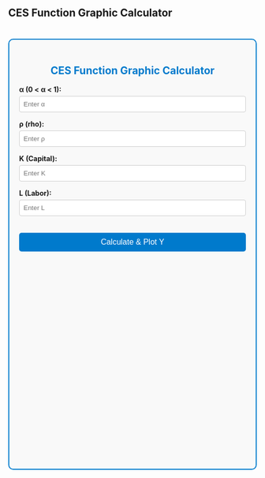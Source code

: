 ## CES Function Graphic Calculator

<!-- CES Calculator Container -->
<div class="calculator">
  <h2>CES Function Graphic Calculator</h2>
  
  <label for="alpha">&alpha; (0 &lt; &alpha; &lt; 1):</label>
  <input type="number" id="alpha" step="0.01" min="0.01" max="0.99" placeholder="Enter &alpha;">
  
  <label for="rho">&rho; (rho):</label>
  <input type="number" id="rho" step="0.01" placeholder="Enter &rho;">
  
  <label for="K">K (Capital):</label>
  <input type="number" id="K" step="0.01" min="0" placeholder="Enter K">
  
  <label for="L">L (Labor):</label>
  <input type="number" id="L" step="0.01" min="0" placeholder="Enter L">
  
  <button onclick="calculateAndPlot()">Calculate & Plot Y</button>
  
  <div id="result" class="result" style="display:none;"></div>
  
  <div class="chart-container">
    <canvas id="cesChart" style="display:none;"></canvas>
  </div>
</div>

<!-- Styling for the Calculator -->
<style>
  .calculator {
    max-width: 600px;
    margin: 40px auto;
    padding: 20px;
    border: 2px solid #007ACC;
    border-radius: 10px;
    background-color: #f9f9f9;
  }
  .calculator h2 {
    text-align: center;
    color: #007ACC;
  }
  .calculator label {
    display: block;
    margin-top: 15px;
    font-weight: bold;
  }
  .calculator input {
    width: 100%;
    padding: 8px;
    margin-top: 5px;
    border: 1px solid #ccc;
    border-radius: 4px;
  }
  .calculator button {
    width: 100%;
    padding: 10px;
    margin-top: 20px;
    background-color: #007ACC;
    color: white;
    border: none;
    border-radius: 5px;
    font-size: 16px;
    cursor: pointer;
  }
  .calculator button:hover {
    background-color: #005F99;
  }
  .result {
    margin-top: 20px;
    padding: 15px;
    background-color: #e6f7ff;
    border-left: 5px solid #007ACC;
    border-radius: 4px;
    font-size: 18px;
    font-weight: bold;
  }
  .chart-container {
    position: relative;
    height: 400px;
    width: 100%;
    margin-top: 20px;
  }
</style>

<!-- Include Chart.js Library -->
<script src="https://cdn.jsdelivr.net/npm/chart.js"></script>

<!-- CES Calculator JavaScript -->
<script>
  let cesChartInstance = null;

  function calculateAndPlot() {
    // Retrieve input values
    const alpha = parseFloat(document.getElementById('alpha').value);
    const rho = parseFloat(document.getElementById('rho').value);
    const K = parseFloat(document.getElementById('K').value);
    const L = parseFloat(document.getElementById('L').value);

    // Input validation
    if (isNaN(alpha) || alpha <= 0 || alpha >= 1) {
      alert('Please enter a valid &alpha; between 0 and 1.');
      return;
    }
    if (isNaN(rho)) {
      alert('Please enter a valid &rho;.');
      return;
    }
    if (isNaN(K) || K <= 0) {
      alert('Please enter a valid positive K.');
      return;
    }
    if (isNaN(L) || L <= 0) {
      alert('Please enter a valid positive L.');
      return;
    }

    // CES function calculation
    const term1 = alpha * Math.pow(K, -rho);
    const term2 = (1 - alpha) * Math.pow(L, -rho);
    const Y = Math.pow(term1 + term2, -1 / rho);

    // Display the result
    const resultDiv = document.getElementById('result');
    resultDiv.style.display = 'block';
    resultDiv.innerHTML = `Calculated Output Y = <span style="color:#007ACC;">${Y.toFixed(4)}</span>`;

    // Prepare data for plotting Y vs K
    const dataK = [];
    const dataY = [];
    const K_min = K * 0.5;
    const K_max = K * 1.5;
    const step = (K_max - K_min) / 20;

    for (let k = K_min; k <= K_max; k += step) {
      const term1Plot = alpha * Math.pow(k, -rho);
      const Y_plot = Math.pow(term1Plot + term2, -1 / rho);
      dataK.push(k.toFixed(2));
      dataY.push(Y_plot.toFixed(4));
    }

    // Plot the chart
    const ctx = document.getElementById('cesChart').getContext('2d');
    document.getElementById('cesChart').style.display = 'block';

    if (cesChartInstance) {
      cesChartInstance.destroy();
    }

    cesChartInstance = new Chart(ctx, {
      type: 'line',
      data: {
        labels: dataK,
        datasets: [{
          label: 'Output Y vs Capital K',
          data: dataY,
          borderColor: 'rgba(75, 192, 192, 1)',
          backgroundColor: 'rgba(75, 192, 192, 0.2)',
          fill: true,
          tension: 0.1
        }]
      },
      options: {
        responsive: true,
        plugins: {
          legend: {
            position: 'top',
          },
          title: {
            display: true,
            text: 'CES Function: Output Y vs Capital K'
          }
        },
        scales: {
          x: {
            title: {
              display: true,
              text: 'Capital K'
            }
          },
          y: {
            title: {
              display: true,
              text: 'Output Y'
            },
            beginAtZero: false
          }
        }
      }
    });
  }
</script>